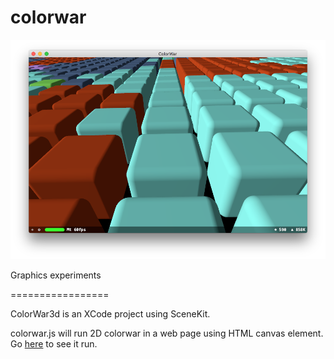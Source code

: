 # colorwar

![Screen Shot](https://github.com/dreadsword/colorwar/blob/master/Screen%20Shot%202018-01-25%20at%208.43.34%20PM.png)

Graphics experiments

=================

ColorWar3d is an XCode project using SceneKit.

colorwar.js will run 2D colorwar in a web page using HTML canvas element. Go [here](http://www.z11p.com/colorwar/) to see it run.
